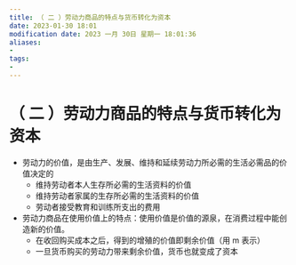 ```yaml
---
title: （ 二 ）劳动力商品的特点与货币转化为资本
date: 2023-01-30 18:01
modification date: 2023 一月 30日 星期一 18:01:36
aliases: 
- 
tags: 
- 
---
```


# （ 二 ）劳动力商品的特点与货币转化为资本

- 劳动力的价值，是由生产、发展、维持和延续劳动力所必需的生活必需品的价值决定的
	- 维持劳动者本人生存所必需的生活资料的价值
	- 维持劳动者家属的生存所必需的生活资料的价值
	- 劳动者接受教育和训练所支出的费用
- 劳动力商品在使用价值上的特点：使用价值是价值的源泉，在消费过程中能创造新的价值。
	- 在收回购买成本之后，得到的增殖的价值即剩余价值（用 m 表示）
	- 一旦货币购买的劳动力带来剩余价值，货币也就变成了资本